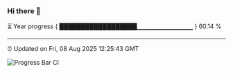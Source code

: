 ### Hi there 👋

⏳ Year progress { ██████████████████▁▁▁▁▁▁▁▁▁▁▁▁ } 60.14 %

---

⏰ Updated on Fri, 08 Aug 2025 12:25:43 GMT

![Progress Bar CI](https://github.com/Shyam-Makwana/GitHub-Actions-Demo/workflows/Progress%20Bar%20CI/badge.svg)
